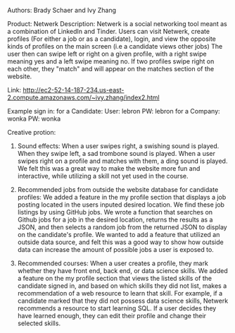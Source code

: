 Authors: Brady Schaer and Ivy Zhang

Product: Netwerk
Description: Netwerk is a social networking tool meant as a combination of LinkedIn and Tinder. 
Users can visit Netwerk, create profiles (For either a job or as a candidate), login, and view the opposite kinds of profiles on the main screen (i.e a candidate views other jobs)
The user then can swipe left or right on a given profile, with a right swipe meaning yes and a left swipe meaning no. 
If two profiles swipe right on each other, they "match" and will appear on the matches section of the website.

Link: http://ec2-52-14-187-234.us-east-2.compute.amazonaws.com/~ivy.zhang/index2.html

Example sign in: 
for a Candidate: User: lebron PW: lebron
for a Company: wonka PW: wonka

Creative protion:

1. Sound effects: When a user swipes right, a swishing sound is played. When they swipe left, a sad trombone sound is played. When a user swipes right on a profile and matches with them, a ding sound is played. We felt this was a great way to make the website more fun and interactive, while utilizing a skill not yet used in the course.

2. Recommended jobs from outside the website database for candidate profiles: We added a feature in the my profile section that displays a job posting located in the users inputed desired location. We find these job listings by using GitHub jobs. We wrote a function that searches on Github jobs for a job in the desired location, returns the results as a JSON, and then selects a random job from the returned JSON to display on the candidate's profile. We wanted to add a feature that utilized an outside data source, and felt this was a good way to show how outside data can increase the amount of possible jobs a user is exposed to.

3. Recommended courses: When a user creates a profile, they mark whether they have front end, back end, or data science skills. We added a feature on the my profile section that views the listed skills of the candidate signed in, and based on which skills they did not list, makes a recommendation of a web resource to learn that skill. For example, if a candidate marked that they did not possess data science skills, Netwerk recommends a resource to start learning SQL. If a user decides they have learned enough, they can edit their profile and change their selected skills.